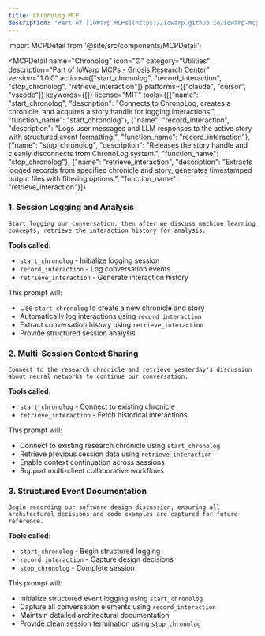 ```yaml
---
title: Chronolog MCP
description: "Part of [IoWarp MCPs](https://iowarp.github.io/iowarp-mcps/) - Gnosis Research Center"
---
```


import MCPDetail from '@site/src/components/MCPDetail';

<MCPDetail 
  name="Chronolog"
  icon="⏰"
  category="Utilities"
  description="Part of [IoWarp MCPs](https://iowarp.github.io/iowarp-mcps/) - Gnosis Research Center"
  version="1.0.0"
  actions={["start_chronolog", "record_interaction", "stop_chronolog", "retrieve_interaction"]}
  platforms={["claude", "cursor", "vscode"]}
  keywords={[]}
  license="MIT"
  tools={[{"name": "start_chronolog", "description": "Connects to ChronoLog, creates a chronicle, and acquires a story handle for logging interactions.", "function_name": "start_chronolog"}, {"name": "record_interaction", "description": "Logs user messages and LLM responses to the active story with structured event formatting.", "function_name": "record_interaction"}, {"name": "stop_chronolog", "description": "Releases the story handle and cleanly disconnects from ChronoLog system.", "function_name": "stop_chronolog"}, {"name": "retrieve_interaction", "description": "Extracts logged records from specified chronicle and story, generates timestamped output files with filtering options.", "function_name": "retrieve_interaction"}]}
>

### 1. Session Logging and Analysis
```
Start logging our conversation, then after we discuss machine learning concepts, retrieve the interaction history for analysis.
```

**Tools called:**
- `start_chronolog` - Initialize logging session
- `record_interaction` - Log conversation events  
- `retrieve_interaction` - Generate interaction history

This prompt will:
- Use `start_chronolog` to create a new chronicle and story
- Automatically log interactions using `record_interaction`
- Extract conversation history using `retrieve_interaction`
- Provide structured session analysis

### 2. Multi-Session Context Sharing
```
Connect to the research chronicle and retrieve yesterday's discussion about neural networks to continue our conversation.
```

**Tools called:**
- `start_chronolog` - Connect to existing chronicle
- `retrieve_interaction` - Fetch historical interactions

This prompt will:
- Connect to existing research chronicle using `start_chronolog`
- Retrieve previous session data using `retrieve_interaction`
- Enable context continuation across sessions
- Support multi-client collaborative workflows

### 3. Structured Event Documentation
```
Begin recording our software design discussion, ensuring all architectural decisions and code examples are captured for future reference.
```

**Tools called:**
- `start_chronolog` - Begin structured logging
- `record_interaction` - Capture design decisions
- `stop_chronolog` - Complete session

This prompt will:
- Initialize structured event logging using `start_chronolog`
- Capture all conversation elements using `record_interaction`
- Maintain detailed architectural documentation
- Provide clean session termination using `stop_chronolog`

</MCPDetail>

